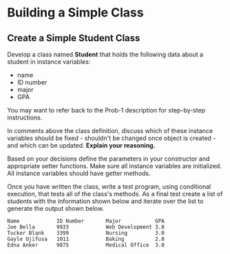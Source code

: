 # Building a Simple Class

## Create a Simple Student Class

Develop a class named **Student** that holds the following data about a student in instance variables:

- name
- ID number
- major
- GPA

You may want to refer back to the Prob-1 description for step-by-step instructions. 

In comments above the class definition, discuss which of these instance variables should be fixed - shouldn't be changed once object is created - and which can be updated. **Explain your reasoning.** 

Based on your decisions define the parameters in your constructor and appropriate setter functions. Make sure all instance variables are initialized. All instance variables should have getter methods.

Once you have written the class, write a test program, using conditional execution, that tests all of the class's methods. As a final test create a list of students with the information shown below and iterate over the list to generate the output shown below.

```text
Name            ID Number       Major           GPA
Joe Bella       9933            Web Development 3.8
Tucker Blank    3399            Nursing         3.0
Gayle Ujifusa   1011            Baking          2.8
Edna Anker      9875            Medical Office  3.0
```
